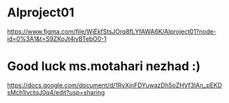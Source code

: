 # AIproject01

https://www.figma.com/file/WiEkfStsJOrq8fLYfAWA6K/AIproject01?node-id=0%3A1&t=S9ZKoJt4ivBTebO0-1

# Good luck ms.motahari nezhad :)


https://docs.google.com/document/d/1RyXjnFDYuwazDh5oZHVf3IAn_pEKDsMch1lvctqJ0q4/edit?usp=sharing
